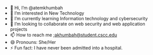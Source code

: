 - 👋 Hi, I’m @atemkhumbah
- 👀 I’m interested in New Technology
- 🌱 I’m currently learning Information technology and cybersecurity
- 💞️ I’m looking to collaborate on  web security and web application projects
- 📫 How to reach me ;akhumbah@student.cscc.edu
- 😄 Pronouns: She/Her
- ⚡ Fun fact: I have never been admitted into a hospital.

<!---
atemkhumbah/atemkhumbah is a ✨ special ✨ repository because its `README.md` (this file) appears on your GitHub profile.
You can click the Preview link to take a look at your changes.
--->
